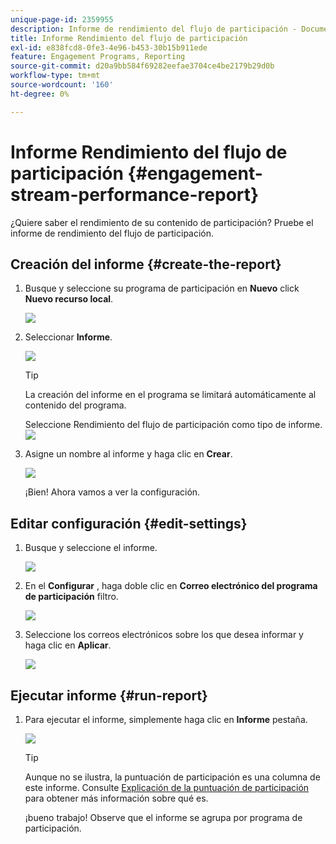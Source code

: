 ```yaml
---
unique-page-id: 2359955
description: Informe de rendimiento del flujo de participación - Documentos de Marketo - Documentación del producto
title: Informe Rendimiento del flujo de participación
exl-id: e838fcd8-0fe3-4e96-b453-30b15b911ede
feature: Engagement Programs, Reporting
source-git-commit: d20a9bb584f69282eefae3704ce4be2179b29d0b
workflow-type: tm+mt
source-wordcount: '160'
ht-degree: 0%

---
```


# Informe Rendimiento del flujo de participación {#engagement-stream-performance-report}

¿Quiere saber el rendimiento de su contenido de participación? Pruebe el informe de rendimiento del flujo de participación.

## Creación del informe {#create-the-report}

1. Busque y seleccione su programa de participación en **Nuevo** click **Nuevo recurso local**.

   ![](assets/localassetnutring.jpg)

1. Seleccionar **Informe**.

   ![](assets/image2014-9-15-18-3a23-3a59.png)

   >[!TIP]
   >
   >La creación del informe en el programa se limitará automáticamente al contenido del programa.

   Seleccione Rendimiento del flujo de participación como tipo de informe.
   ![](assets/engagementreportchoose.png)

1. Asigne un nombre al informe y haga clic en **Crear**.

   ![](assets/image2014-9-15-18-3a24-3a23.png)

   ¡Bien! Ahora vamos a ver la configuración.

## Editar configuración {#edit-settings}

1. Busque y seleccione el informe.

   ![](assets/engagementperformancereport.jpg)

1. En el **Configurar** , haga doble clic en **Correo electrónico del programa de participación** filtro.

   ![](assets/image2014-9-15-18-3a25-3a4.png)

1. Seleccione los correos electrónicos sobre los que desea informar y haga clic en **Aplicar**.

   ![](assets/engagementfilter.jpg)

## Ejecutar informe {#run-report}

1. Para ejecutar el informe, simplemente haga clic en **Informe** pestaña.

   ![](assets/image2014-9-15-18-3a25-3a15.png)

   >[!TIP]
   >
   >Aunque no se ilustra, la puntuación de participación es una columna de este informe. Consulte [Explicación de la puntuación de participación](/help/marketo/product-docs/email-marketing/drip-nurturing/reports-and-notifications/understanding-the-engagement-score.md) para obtener más información sobre qué es.

   ¡bueno trabajo! Observe que el informe se agrupa por programa de participación.
